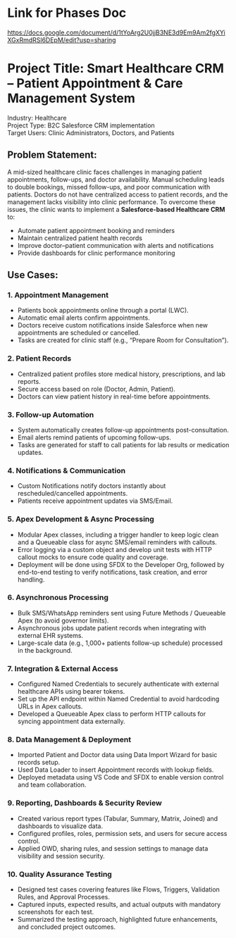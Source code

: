 # Link for Phases Doc
https://docs.google.com/document/d/1tYoArg2U0jjB3NE3d9Em9Am2fgXYiXGxRmdRSl6DEpM/edit?usp=sharing
# Project Title:   Smart Healthcare CRM – Patient Appointment & Care Management System
Industry:  Healthcare  
Project Type: B2C Salesforce CRM implementation  
Target Users: Clinic Administrators, Doctors, and Patients  
## Problem Statement:
A mid-sized healthcare clinic faces challenges in managing patient appointments, follow-ups, and doctor availability. Manual scheduling leads to double bookings, missed follow-ups, and poor communication with patients. Doctors do not have centralized access to patient records, and the management lacks visibility into clinic performance.
To overcome these issues, the clinic wants to implement a **Salesforce-based Healthcare CRM** to:
* Automate patient appointment booking and reminders
* Maintain centralized patient health records
* Improve doctor–patient communication with alerts and notifications
* Provide dashboards for clinic performance monitoring

## Use Cases:
### 1. Appointment Management
* Patients book appointments online through a portal (LWC).
* Automatic email alerts confirm appointments.
* Doctors receive custom notifications inside Salesforce when new appointments are scheduled or cancelled.
* Tasks are created for clinic staff (e.g., “Prepare Room for Consultation”).
### 2. Patient Records
* Centralized patient profiles store medical history, prescriptions, and lab reports.
* Secure access based on role (Doctor, Admin, Patient).
* Doctors can view patient history in real-time before appointments.
### 3. Follow-up Automation
* System automatically creates follow-up appointments post-consultation.
* Email alerts remind patients of upcoming follow-ups.
* Tasks are generated for staff to call patients for lab results or medication updates.
### 4. Notifications & Communication
* Custom Notifications notify doctors instantly about rescheduled/cancelled appointments.
* Patients receive appointment updates via SMS/Email.
### 5. Apex Development & Async Processing
* Modular Apex classes, including a trigger handler to keep logic clean and a Queueable class for async SMS/email reminders with callouts.
* Error logging via a custom object and develop unit tests with HTTP callout mocks to ensure code quality and coverage.
* Deployment will be done using SFDX to the Developer Org, followed by end-to-end testing to verify notifications, task creation, and error handling.
### 6. Asynchronous Processing
* Bulk SMS/WhatsApp reminders sent using Future Methods / Queueable Apex (to avoid governor limits).
* Asynchronous jobs update patient records when integrating with external EHR systems.
* Large-scale data (e.g., 1,000+ patients follow-up schedule) processed in the background.
### 7. Integration & External Access
* Configured Named Credentials to securely authenticate with external healthcare APIs using bearer tokens.
* Set up the API endpoint within Named Credential to avoid hardcoding URLs in Apex callouts.
* Developed a Queueable Apex class to perform HTTP callouts for syncing appointment data externally.
### 8. Data Management & Deployment
* Imported Patient and Doctor data using Data Import Wizard for basic records setup.
* Used Data Loader to insert Appointment records with lookup fields.
* Deployed metadata using VS Code and SFDX to enable version control and team collaboration.
### 9. Reporting, Dashboards & Security Review
* Created various report types (Tabular, Summary, Matrix, Joined) and dashboards to visualize data.
* Configured profiles, roles, permission sets, and users for secure access control.
* Applied OWD, sharing rules, and session settings to manage data visibility and session security.
### 10. Quality Assurance Testing
* Designed test cases covering features like Flows, Triggers, Validation Rules, and Approval Processes.
* Captured inputs, expected results, and actual outputs with mandatory screenshots for each test.
* Summarized the testing approach, highlighted future enhancements, and concluded project outcomes.
